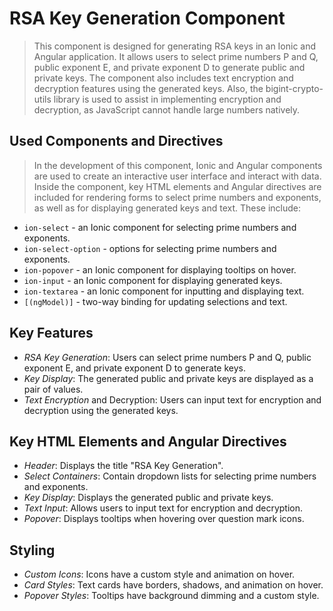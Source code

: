 # RSA Key Generation Component

> This component is designed for generating RSA keys in an Ionic and Angular application. It allows users to select prime numbers P and Q, public exponent E, and private exponent D to generate public and private keys. The component also includes text encryption and decryption features using the generated keys. Also, the bigint-crypto-utils library is used to assist in implementing encryption and decryption, as JavaScript cannot handle large numbers natively.

## Used Components and Directives

> In the development of this component, Ionic and Angular components are used to create an interactive user interface and interact with data. Inside the component, key HTML elements and Angular directives are included for rendering forms to select prime numbers and exponents, as well as for displaying generated keys and text. These include:
- `ion-select` - an Ionic component for selecting prime numbers and exponents.
- `ion-select-option` - options for selecting prime numbers and exponents.
- `ion-popover` - an Ionic component for displaying tooltips on hover.
- `ion-input` - an Ionic component for displaying generated keys.
- `ion-textarea` - an Ionic component for inputting and displaying text.
- `[(ngModel)]` - two-way binding for updating selections and text.

## Key Features
- *RSA Key Generation*: Users can select prime numbers P and Q, public exponent E, and private exponent D to generate keys.
- *Key Display*: The generated public and private keys are displayed as a pair of values.
- *Text Encryption* and Decryption: Users can input text for encryption and decryption using the generated keys.

## Key HTML Elements and Angular Directives
- *Header*: Displays the title "RSA Key Generation".
- *Select Containers*: Contain dropdown lists for selecting prime numbers and exponents.
- *Key Display*: Displays the generated public and private keys.
- *Text Input*: Allows users to input text for encryption and decryption.
- *Popover*: Displays tooltips when hovering over question mark icons.

## Styling
- *Custom Icons*: Icons have a custom style and animation on hover.
- *Card Styles*: Text cards have borders, shadows, and animation on hover.
- *Popover Styles*: Tooltips have background dimming and a custom style.
